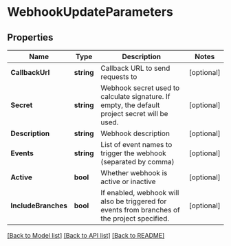 # WebhookUpdateParameters

## Properties

Name | Type | Description | Notes
------------ | ------------- | ------------- | -------------
**CallbackUrl** | **string** | Callback URL to send requests to | [optional] 
**Secret** | **string** | Webhook secret used to calculate signature. If empty, the default project secret will be used. | [optional] 
**Description** | **string** | Webhook description | [optional] 
**Events** | **string** | List of event names to trigger the webhook (separated by comma) | [optional] 
**Active** | **bool** | Whether webhook is active or inactive | [optional] 
**IncludeBranches** | **bool** | If enabled, webhook will also be triggered for events from branches of the project specified. | [optional] 

[[Back to Model list]](../README.md#documentation-for-models) [[Back to API list]](../README.md#documentation-for-api-endpoints) [[Back to README]](../README.md)


